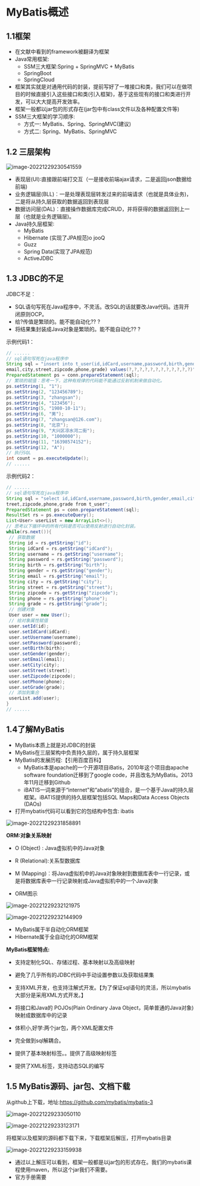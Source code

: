 # MyBatis概述

## 1.1框架

- 在文献中看到的framework被翻译为框架
- Java常用框架:
  -  SSM三大框架:Spring + SpringMVC + MyBatis
  - SpringBoot
  - SpringCloud
- 框架其实就是对通用代码的封装，提前写好了一堆接口和类，我们可以在做项目的时候直接引入这些接口和类(引入框架)，基于这些现有的接口和类进行开发，可以大大提高开发效率。
- 框架一般都以jar包的形式存在(jar包中有class文件以及各种配置文件等)
- SSM三大框架的学习顺序:
  - 方式一: MyBatis、Spring、SpringMVC(建议)
  - 方式二: Spring、MyBatis、SpringMVC

##  1.2 三层架构

![image-20221229230541559](https://cdn.jsdelivr.net/gh/HarveyLi040/images/D:%5Cgithub%5Cimages202212292309455.png)

- 表现层(UI)∶直接跟前端打交互（一是接收前端ajax请求，二是返回json数据给前端)
- 业务逻辑层(BLL)︰一是处理表现层转发过来的前端请求（也就是具体业务)，二是将从持久层获取的数据返回到表现层
- 数据访问层(DAL)︰直接操作数据库完成CRUD，并将获得的数据返回到上一层（也就是业务逻辑层)。
- Java持久层框架∶
  - MyBatis
  - Hibernate (实现了JPA规范)o jooQ
  - Guzz
  - Spring Data(实现了JPA规范)
  - ActiveJDBC

##  1.3 JDBC的不足

JDBC不足︰

- SQL语句写死在Java程序中，不灵活。改SQL的话就要改Java代码。违背开闭原则OCP。
- 给?传值是繁琐的。能不能自动化?? ?
- 将结果集封装成Java对象是繁琐的。能不能自动化?? ?

 

示例代码1：

```java
// ......
// sql语句写死在java程序中
String sql = "insert into t_user(id,idCard,username,password,birth,gender,
email,city,street,zipcode,phone,grade) values(?,?,?,?,?,?,?,?,?,?,?,?)";
PreparedStatement ps = conn.prepareStatement(sql);
// 繁琐的赋值：思考⼀下，这种有规律的代码能不能通过反射机制来做⾃动化。
ps.setString(1, "1");
ps.setString(2, "123456789");
ps.setString(3, "zhangsan");
ps.setString(4, "123456");
ps.setString(5, "1980-10-11");
ps.setString(6, "男");
ps.setString(7, "zhangsan@126.com");
ps.setString(8, "北京");
ps.setString(9, "⼤兴区凉⽔河⼆街");
ps.setString(10, "1000000");
ps.setString(11, "16398574152");
ps.setString(12, "A");
// 执⾏SQL
int count = ps.executeUpdate();
// ......
```

 示例代码2：

```java
// ......
// sql语句写死在java程序中
String sql = "select id,idCard,username,password,birth,gender,email,city,s
treet,zipcode,phone,grade from t_user";
PreparedStatement ps = conn.prepareStatement(sql);
ResultSet rs = ps.executeQuery();
List<User> userList = new ArrayList<>();
// 思考以下循环中的所有代码是否可以使⽤反射进⾏⾃动化封装。
while(rs.next()){
 // 获取数据
 String id = rs.getString("id");
 String idCard = rs.getString("idCard");
 String username = rs.getString("username");
 String password = rs.getString("password");
 String birth = rs.getString("birth");
 String gender = rs.getString("gender");
 String email = rs.getString("email");
 String city = rs.getString("city");
 String street = rs.getString("street");
 String zipcode = rs.getString("zipcode");
 String phone = rs.getString("phone");
 String grade = rs.getString("grade");
 // 创建对象
 User user = new User();
 // 给对象属性赋值
 user.setId(id);
 user.setIdCard(idCard);
 user.setUsername(username);
 user.setPassword(password);
 user.setBirth(birth);
 user.setGender(gender);
 user.setEmail(email);
 user.setCity(city);
 user.setStreet(street);
 user.setZipcode(zipcode);
 user.setPhone(phone);
 user.setGrade(grade);
 // 添加到集合
 userList.add(user);
}
// ......
```

## 1.4了解MyBatis

- MyBatis本质上就是对JDBC的封装
- MyBatis在三层架构中负责持久层的，属于持久层框架
- MyBatis的发展历程:【引用百度百科】
  - MyBatis本是apache的一个开源项目iBatis，2010年这个项目由apache software foundation迁移到了google code，并且改名为MyBatis。2013年11月迁移到Github
  - iBATIS一词来源于“internet"和“abatis”的组合，是一个基于Java的持久层框架。iBATIS提供的持久层框架包括SQL Maps和Data Access Objects (DAOs)
- 打开mybatis代码可以看到它的包结构中包含: ibatis

![image-20221229231858891](https://cdn.jsdelivr.net/gh/HarveyLi040/images/D:%5Cgithub%5Cimages202212292319364.png)



**ORM:对象关系映射**

- O (Object) : Java虚拟机中的Java对象

- R (Relational):关系型数据库

- M (Mapping)︰将Java虚拟机中的Java对象映射到数据库表中一行记录，或是将数据库表中一行记录映射成Java虚拟机中的一个Java对象

- ORM图示

  

![image-20221229232121975](https://cdn.jsdelivr.net/gh/HarveyLi040/images/D:%5Cgithub%5Cimages202212292321458.png)

![image-20221229232144909](https://cdn.jsdelivr.net/gh/HarveyLi040/images/D:%5Cgithub%5Cimages202212292321217.png)

- MyBatis属于半自动化ORM框架
- Hibernate属于全自动化的ORM框架



**MyBatis框架特点:**

- 支持定制化SQL、存储过程、基本映射以及高级映射

- 避免了几乎所有的JDBC代码中手动设置参数以及获取结果集
- 支持XML开发，也支持注解式开发。【为了保证sql语句的灵活，所以mybatis大部分是采用XML方式开发。】
- 将接口和Java的 POJOs(Plain Ordinary Java Object，简单普通的Java对象)映射成数据库中的记录
- 体积小,好学:两个jar包，两个XML配置文件
- 完全做到sql解耦合。
- 提供了基本映射标签。。提供了高级映射标签
- 提供了XML标签，支持动态SQL的编写

##  1.5 MyBatis源码、jar包、文档下载

从github上下载，地址:https://github.com/mybatis/mybatis-3

![image-20221229233050110](https://cdn.jsdelivr.net/gh/HarveyLi040/images/D:%5Cgithub%5Cimages202212292330658.png)



![image-20221229233123171](https://cdn.jsdelivr.net/gh/HarveyLi040/images/D:%5Cgithub%5Cimages202212292331760.png)



将框架以及框架的源码都下载下来，下载框架后解压，打开mybatis目录

![image-20221229233159938](https://cdn.jsdelivr.net/gh/HarveyLi040/images/D:%5Cgithub%5Cimages202212292332705.png)

- 通过以上解压可以看到，框架一般都是以jar包的形式存在。我们的mybatis课程使用maven，所以这个jar我们不需要。
- 官方手册需要